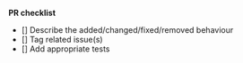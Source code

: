 **PR checklist**  
- [] Describe the added/changed/fixed/removed behaviour
- [] Tag related issue(s)
- [] Add appropriate tests
